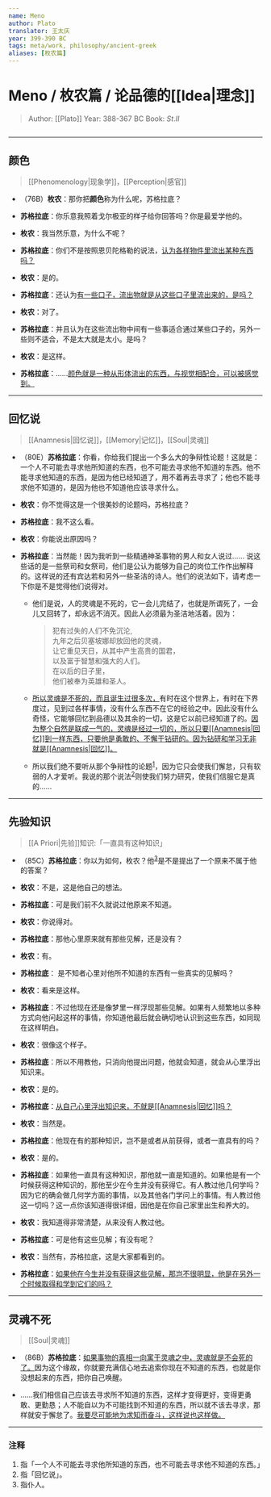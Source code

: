 ```yaml
---
name: Meno
author: Plato
translator: 王太庆
year: 399-390 BC
tags: meta/work, philosophy/ancient-greek
aliases: [枚农篇]
---
```


# Meno / 枚农篇 / 论品德的[[Idea|理念]]
> Author: [[Plato]]
> Year: 388-367 BC
> Book: $St. II$

```toc
```

---
## 颜色
> [[Phenomenology|现象学]]，[[Perception|感官]]

- （76B）**枚农**：那你把**颜色**称为什么呢，苏格拉底？

- **苏格拉底**：你乐意我照着戈尔极亚的样子给你回答吗？你是最爱学他的。

- **枚农**：我当然乐意，为什么不呢？

- **苏格拉底**：你们不是按照恩贝陀格勒的说法，<u>认为各样物件里流出某种东西吗？</u>

- **枚农**：是的。

- **苏格拉底**：还认为<u>有一些口子，流出物就是从这些口子里流出来的，是吗？</u>

- **枚农**：对了。

- **苏格拉底**：并且认为在这些流出物中间有一些事适合通过某些口子的，另外一些则不适合，不是太大就是太小。是吗？

- **枚农**：是这样。

- **苏格拉底**：……<u>颜色就是一种从形体流出的东西，与视觉相配合，可以被感觉到。</u>

---
## 回忆说
> [[Anamnesis|回忆说]]，[[Memory|记忆]]，[[Soul|灵魂]]

- （80E）**苏格拉底**：你看，你给我们提出一个多么大的争辩性论题！这就是：一个人不可能去寻求他所知道的东西，也不可能去寻求他不知道的东西。他不能寻求他知道的东西，是因为他已经知道了，用不着再去寻求了；他也不能寻求他不知道的，是因为他也不知道他应该寻求什么。

- **枚农**：你不觉得这是一个很美妙的论题吗，苏格拉底？

- **苏格拉底**：我不这么看。

- **枚农**：你能说出原因吗？

- **苏格拉底**：当然能！因为我听到一些精通神圣事物的男人和女人说过…… 说这些话的是一些祭司和女祭司，他们是公认为能够为自己的岗位工作作出解释的。这样说的还有宾达若和另外一些圣洁的诗人。他们的说法如下，请考虑一下你是不是觉得他们说得对。

	- 他们是说，人的灵魂是不死的，它一会儿完结了，也就是所谓死了，一会儿又回转了，却永远不消灭。因此人必须最为圣洁地活着。因为：<blockquote class="quote">犯有过失的人们不免沉沦,<br>九年之后贝塞坡娜却放回他的灵魂，<br>让它重见天日，从其中产生高贵的国君，<br>以及富于智慧和强大的人们。<br>在以后的日子里，<br>他们被奉为英雄和圣人。</blockquote>

	- <u>所以灵魂是不死的，而且诞生过很多次，</u>有时在这个世界上，有时在下界度过，见到过各样事情，没有什么东西不在它的经验之中。因此没有什么奇怪，它能够回忆到品德以及其余的一切，这是它以前已经知道了的。<u>因为整个自然是联成一气的，灵魂是经过一切的，所以只要[[Anamnesis|回忆]]到一样东西，只要他是勇敢的、不懈于钻研的。因为钻研和学习无非就是[[Anamnesis|回忆]]。</u>

	- 所以我们绝不要听从那个争辩性的论题<sup><a class="internal-link" href="#注释">1</a></sup>，因为它只会使我们懈怠，只有软弱的人才爱听。我说的那个说法<sup><a class="internal-link" href="#注释">2</a></sup>则使我们努力研究，使我们信服它是真的……

---

## 先验知识
>  [[A Priori|先验]]知识:「一直具有这种知识」

- （85C）**苏格拉底**：你以为如何，枚农？他<sup><a class="internal-link" href="#注释">3</a></sup>是不是提出了一个原来不属于他的答案？

- **枚农**：不是，这是他自己的想法。

- **苏格拉底**：可是我们前不久就说过他原来不知道。

- **枚农**：你说得对。

- **苏格拉底**：那他心里原来就有那些见解，还是没有？

- **枚农**：有。

- **苏格拉底**： 是不知者心里对他所不知道的东西有一些真实的见解吗？

- **枚农**：看来是这样。

- **苏格拉底**：不过他现在还是像梦里一样浮现那些见解。如果有人频繁地以多种方式向他问起这样的事情，你知道他最后就会确切地认识到这些东西，如同现在这样明白。

- **枚农**：很像这个样子。

- **苏格拉底**：所以不用教他，只消向他提出问题，他就会知道，就会从心里浮出知识来。

- **枚农**：是的。

- **苏格拉底**：<u>从自己心里浮出知识来，不就是[[Anamnesis|回忆]]吗？</u>

- **枚农**：当然是。

- **苏格拉底**：他现在有的那种知识，岂不是或者从前获得，或者一直具有的吗？

- **枚农**：是的。

- **苏格拉底**：如果他一直具有这种知识，那他就一直是知道的。如果他是有一个时候获得这种知识的，那他至少在今生并没有获得它。有人教过他几何学吗？因为它的确会做几何学方面的事情，以及其他各门学问上的事情。有人教过他这一切吗？这一点你该知道得很详细，因他是在你自己家里出生和养大的。

- **枚农**：我知道得非常清楚，从来没有人教过他。

- **苏格拉底**：可是他有这些见解；有没有呢？

- **枚农**：当然有，苏格拉底，这是大家都看到的。

- **苏格拉底**：<u>如果他在今生并没有获得这些见解，那岂不很明显，他是在另外一个时候取得和学到它们的吗？</u>

---
## 灵魂不死
> [[Soul|灵魂]]

- （86B）**苏格拉底**：<u>如果事物的真相一向寓于灵魂之中，灵魂就是不会死的了。</u>因为这个缘故，你就要充满信心地去追索你现在不知道的东西，也就是你没想起来的东西，把你自己唤醒。

- ……我们相信自己应该去寻求所不知道的东西，这样才变得更好，变得更勇敢、更勤恳；人不能自以为不可能找到不知道的东西，所以就不该去寻求，那样就安于懈怠了。<u>我要尽可能地为求知而奋斗，这样说也这样做。</u>

---
### 注释
1. 指「一个人不可能去寻求他所知道的东西，也不可能去寻求他不知道的东西。」
2. 指「回忆说」。
3. 指仆人。

